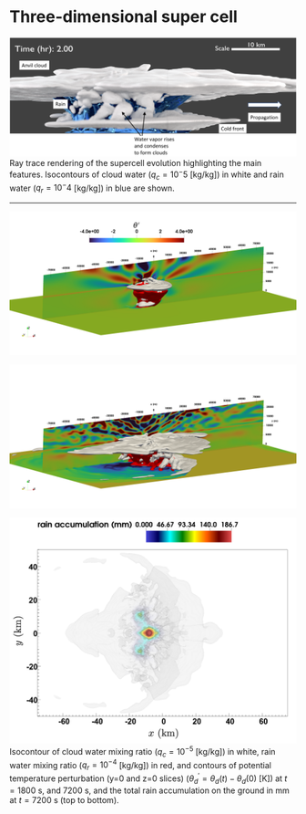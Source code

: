 # Three-dimensional super cell

![Ray trace rendering](Supercell3D_Blender.png)
Ray trace rendering of the supercell evolution highlighting the main features. Isocontours of cloud water ($q_c = 10^-5$ [kg/kg]) in white and rain water ($q_r = 10^-4$ [kg/kg]) in blue are shown.

---


![SC at 1800s](SC_1800s.png)

![SC at 7200s](SC_7200s.png)

![Top view of rain accumulation](SC_top_view_qc_rain_accum.png)
Isocontour of cloud water mixing ratio ($q_c = 10^{-5}$ [kg/kg]) in white, rain water mixing ratio ($q_r = 10^{-4}$ [kg/kg]) in red, and contours of potential temperature perturbation (y=0 and z=0 slices) ($\theta_d^{\prime} = \theta_d(t) - \theta_d(0)$ [K]) at $t = 1800$ s, and 7200 s, and the total rain accumulation on the ground in mm at $t = 7200$ s (top to bottom).

